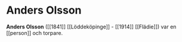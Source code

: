 # Anders Olsson

**Anders Olsson** ([[1841]] [[Löddeköpinge]] - [[1914]] [[Flädie]]) var en [[person]] och torpare.
